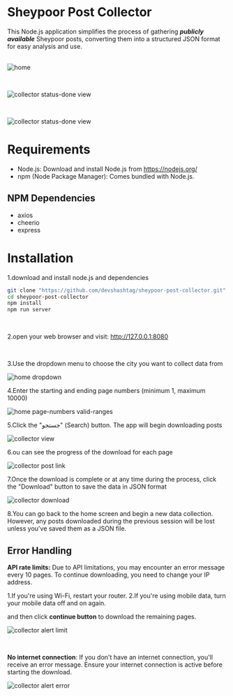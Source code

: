 # Sheypoor Post Collector

This Node.js application simplifies the process of gathering **_publicly available_** Sheypoor posts, converting them into a structured JSON format for easy analysis and use.
<br />
<br />

![home](https://github.com/devshashtag/sheypoor-post-collector-nodejs/blob/main/screenshot/home.png)

<br />

![collector status-done view](https://github.com/devshashtag/sheypoor-post-collector-nodejs/blob/main/screenshot/collector-status-done-view.png)

<br />

![collector status-done view](https://github.com/devshashtag/sheypoor-post-collector-nodejs/blob/main/screenshot/collected-data.png)

# Requirements

- Node.js: Download and install Node.js from https://nodejs.org/
- npm (Node Package Manager): Comes bundled with Node.js.

## NPM Dependencies

- axios
- cheerio
- express

# Installation

1.download and install node.js and dependencies

```bash
git clone "https://github.com/devshashtag/sheypoor-post-collector.git"
cd sheypoor-post-collector
npm install
npm run server
```

<br />

2.open your web browser and visit: http://127.0.0.1:8080

<br />

3.Use the dropdown menu to choose the city you want to collect data from <br />

![home dropdown](https://github.com/devshashtag/sheypoor-post-collector-nodejs/blob/main/screenshot/home-dropdown.png)
<br />

4.Enter the starting and ending page numbers (minimum 1, maximum 10000) <br />

![home page-numbers valid-ranges](https://github.com/devshashtag/sheypoor-post-collector-nodejs/blob/main/screenshot/home-page-numbers-valid-ranges.png)
<br />

5.Click the "جستجو" (Search) button. The app will begin downloading posts <br />

![collector view](https://github.com/devshashtag/sheypoor-post-collector-nodejs/blob/main/screenshot/collector-view.png)
<br />

6.ou can see the progress of the download for each page <br />

![collector post link](https://github.com/devshashtag/sheypoor-post-collector-nodejs/blob/main/screenshot/collector-post-link.png)
<br />

7.Once the download is complete or at any time during the process, click the "Download" button to save the data in JSON format <br />

![collector download](https://github.com/devshashtag/sheypoor-post-collector-nodejs/blob/main/screenshot/collector-download.png)
<br />

8.You can go back to the home screen and begin a new data collection. However, any posts downloaded during the previous session will be lost unless you've saved them as a JSON file.

## Error Handling

**API rate limits:** Due to API limitations, you may encounter an error message every 10 pages. To continue downloading, you need to change your IP address. <br />

1.If you're using Wi-Fi, restart your router.
2.If you're using mobile data, turn your mobile data off and on again.

and then click **continue button** to download the remaining pages.

![collector alert limit](https://github.com/devshashtag/sheypoor-post-collector-nodejs/blob/main/screenshot/collector-alert-limit.png)

<br />

**No internet connection**: If you don't have an internet connection, you'll receive an error message. Ensure your internet connection is active before starting the download. <br />

![collector alert error](https://github.com/devshashtag/sheypoor-post-collector-nodejs/blob/main/screenshot/collector-alert-error.png)
